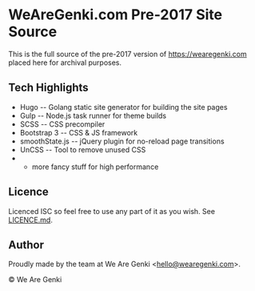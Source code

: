 # WeAreGenki.com Pre-2017 Site Source

This is the full source of the pre-2017 version of https://wearegenki.com placed here for archival purposes.

## Tech Highlights

* Hugo -- Golang static site generator for building the site pages
* Gulp -- Node.js task runner for theme builds
* SCSS -- CSS precompiler
* Bootstrap 3 -- CSS & JS framework
* smoothState.js -- jQuery plugin for no-reload page transitions
* UnCSS -- Tool to remove unused CSS
* + more fancy stuff for high performance

## Licence

Licenced ISC so feel free to use any part of it as you wish. See [LICENCE.md](https://github.com/WeAreGenki/Old-WeAreGenki.com/blob/master/LICENCE.md).

## Author

Proudly made by the team at We Are Genki &lt;<hello@wearegenki.com>&gt;.

&copy; We Are Genki
